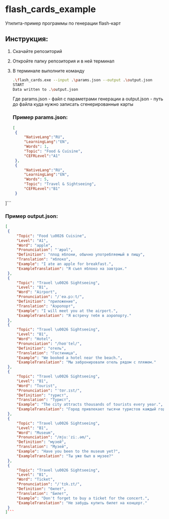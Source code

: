 # flash_cards_example
Утилита-пример программы по генерации flash-карт
## Инструкция:
1. Скачайте репозиторий
2. Откройте папку репозитория и в ней терминал
3. В терминале выполните команду
   ```bash
   .\flash_cards.exe --input .\params.json --output .\output.json
   START
   Data written to .\output.json
   ```
   Где params.json - файл с параметрами генерации а output.json - путь до файла куда нужно записать сгенерированные карты

   ### Пример params.json:
   ```json
   [
    {
        "NativeLang":"RU",
	    "LearningLang":"EN",
	    "Words": 1,
	    "Topic": "Food & Cuisine",
	    "CEFRLevel":"A1"
    },
    {
        "NativeLang":"RU",
	    "LearningLang":"EN",
	    "Words": 5,
	    "Topic": "Travel & Sightseeing",
	    "CEFRLevel":"B1"
    }
]```
 ### Пример output.json:
   ```json
   [
	{
		"Topic": "Food \u0026 Cuisine",
		"Level": "A1",
		"Word": "apple",
		"Pronunciation": "ˈæpəl",
		"Definition": "плод яблони, обычно употребляемый в пищу",
		"Translation": "яблоко",
		"Example": "I ate an apple for breakfast.",
		"ExampleTranslation": "Я съел яблоко на завтрак."
	},
	{
		"Topic": "Travel \u0026 Sightseeing",
		"Level": "B1",
		"Word": "Airport",
		"Pronunciation": "/ˈeə.pɔːt/",
		"Definition": "приложение",
		"Translation": "Аэропорт",
		"Example": "I will meet you at the airport.",
		"ExampleTranslation": "Я встречу тебя в аэропорту."
	},
	{
		"Topic": "Travel \u0026 Sightseeing",
		"Level": "B1",
		"Word": "Hotel",
		"Pronunciation": "/hoʊˈtel/",
		"Definition": "отель",
		"Translation": "Гостиница",
		"Example": "We booked a hotel near the beach.",
		"ExampleTranslation": "Мы забронировали отель рядом с пляжем."
	},
	{
		"Topic": "Travel \u0026 Sightseeing",
		"Level": "B1",
		"Word": "Tourist",
		"Pronunciation": "ˈtʊr.ɪst/",
		"Definition": "турист",
		"Translation": "Турист",
		"Example": "The city attracts thousands of tourists every year.",
		"ExampleTranslation": "Город привлекает тысячи туристов каждый год."
	},
	{
		"Topic": "Travel \u0026 Sightseeing",
		"Level": "B1",
		"Word": "Museum",
		"Pronunciation": "/mjuːˈziː.əm/",
		"Definition": "музей",
		"Translation": "Музей",
		"Example": "Have you been to the museum yet?",
		"ExampleTranslation": "Ты уже был в музее?"
	},
	{
		"Topic": "Travel \u0026 Sightseeing",
		"Level": "B1",
		"Word": "Ticket",
		"Pronunciation": "/ˈtɪk.ɪt/",
		"Definition": "билет",
		"Translation": "Билет",
		"Example": "Don't forget to buy a ticket for the concert.",
		"ExampleTranslation": "Не забудь купить билет на концерт."
	}
]```
